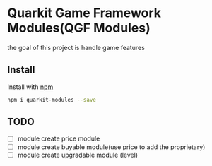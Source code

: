 # Quarkit Game Framework Modules(QGF Modules)

the goal of this project is handle game features


## Install

Install with [npm](https://www.npmjs.com/)

```sh
npm i quarkit-modules --save
```

## TODO

- [ ] module create price module
- [ ] module create buyable module(use price to add the proprietary)
- [ ] module create upgradable module (level)